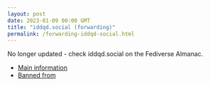 ```yaml
---
layout: post
date: 2023-01-09 00:00 GMT
title: "iddqd.social (forwarding)"
permalink: /forwarding-iddqd-social.html
---
```


No longer updated - check iddqd.social on the Fediverse Almanac.

* [Main information](https://www.fediversealmanac.com/api/v1/instances/iddqd.social)
* [Banned from](https://www.fediversealmanac.com/api/v1/instances/iddqd.social/banned_from)

